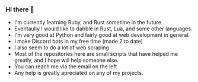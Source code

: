 ### Hi there 👋
- I'm currently learning Ruby, and Rust sometime in the future
- Eventaully I would like to dabble in Rust, Lua, and some other languages.
- I'm very good at Python and fairly good at web development in general.
- I make Discord bots in my free time (made 2 to date)
- I also seem to do a lot of web scraping
- Most of the repositories here are small scripts that have helped me greatly, and I hope will help someone else.
- You can reach me via the email on the left
- Any help is greatly apreciated on any of my projects.

<!--
**cserver45/cserver45** is a ✨ _special_ ✨ repository because its `README.md` (this file) appears on your GitHub profile.

Here are some ideas to get you started:

- 🔭 I’m currently working on ...
- 🌱 I’m currently learning ...
- 👯 I’m looking to collaborate on ...
- 🤔 I’m looking for help with ...
- 💬 Ask me about ...
- 📫 How to reach me: ...
- 😄 Pronouns: ...
- ⚡ Fun fact: ...
-->
